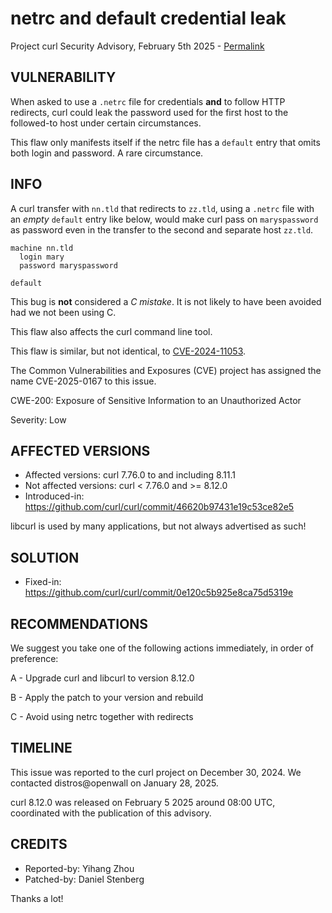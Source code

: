 netrc and default credential leak
==================================

Project curl Security Advisory, February 5th 2025 -
[Permalink](https://curl.se/docs/CVE-2025-0167.html)

VULNERABILITY
-------------

When asked to use a `.netrc` file for credentials **and** to follow HTTP
redirects, curl could leak the password used for the first host to the
followed-to host under certain circumstances.

This flaw only manifests itself if the netrc file has a `default` entry that
omits both login and password. A rare circumstance.

INFO
----

A curl transfer with `nn.tld` that redirects to `zz.tld`, using a `.netrc`
file with an *empty* `default` entry like below, would make curl pass on
`maryspassword` as password even in the transfer to the second and separate
host `zz.tld`.

~~~
machine nn.tld
  login mary
  password maryspassword

default
~~~

This bug is **not** considered a *C mistake*. It is not likely to have been
avoided had we not been using C.

This flaw also affects the curl command line tool.

This flaw is similar, but not identical, to
[CVE-2024-11053](https://curl.se/docs/CVE-2024-11053.html).

The Common Vulnerabilities and Exposures (CVE) project has assigned the name
CVE-2025-0167 to this issue.

CWE-200: Exposure of Sensitive Information to an Unauthorized Actor

Severity: Low

AFFECTED VERSIONS
-----------------

- Affected versions: curl 7.76.0 to and including 8.11.1
- Not affected versions: curl < 7.76.0 and >= 8.12.0
- Introduced-in: https://github.com/curl/curl/commit/46620b97431e19c53ce82e5

libcurl is used by many applications, but not always advertised as such!

SOLUTION
------------

- Fixed-in: https://github.com/curl/curl/commit/0e120c5b925e8ca75d5319e

RECOMMENDATIONS
---------------

We suggest you take one of the following actions immediately, in order of
preference:

 A - Upgrade curl and libcurl to version 8.12.0

 B - Apply the patch to your version and rebuild

 C - Avoid using netrc together with redirects

TIMELINE
---------

This issue was reported to the curl project on December 30, 2024. We contacted
distros@openwall on January 28, 2025.

curl 8.12.0 was released on February 5 2025 around 08:00 UTC, coordinated with
the publication of this advisory.

CREDITS
-------

- Reported-by: Yihang Zhou
- Patched-by: Daniel Stenberg

Thanks a lot!
